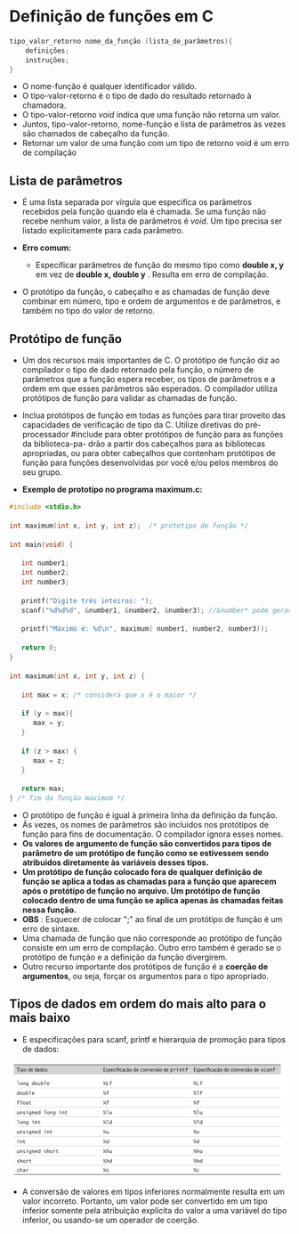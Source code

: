 # Definição de funções em C

``` c
tipo_valor_retorno nome_da_função (lista_de_parâmetros){
    definições;
    instruções;
}
```

- O nome-função é qualquer identificador válido.
- O tipo-valor-retorno é o tipo de dado do resultado retornado à chamadora.
- O tipo-valor-retorno _void_ indica que uma função não retorna um valor.
- Juntos, tipo-valor-retorno, nome-função e lista de parâmetros às vezes são chamados de cabeçalho da função.
- Retornar um valor de uma função com um tipo de retorno void é um erro de compilação

## Lista de parâmetros

- É uma lista separada por vírgula que especifica os parâmetros recebidos pela função quando ela é chamada. Se uma função não recebe nenhum valor, a lista de parâmetros é _void_. Um tipo precisa ser listado explicitamente para cada parâmetro.

- __Erro comum:__
  - Especificar parâmetros de função do mesmo tipo como __double x, y__ em vez de __double x, double y__ . Resulta em erro de compilação.

- O protótipo da função, o cabeçalho e as chamadas de função deve combinar em número, tipo e ordem de argumentos e de parâmetros, e também no tipo do valor de retorno.

## Protótipo de função

- Um dos recursos mais importantes de C. O protótipo de função diz ao compilador o tipo de dado retornado pela função, o número de parâmetros que a função espera receber, os tipos de parâmetros e a ordem em que esses parâmetros são esperados. O compilador utiliza protótipos de função para validar as chamadas de função.
- Inclua protótipos de função em todas as funções para tirar proveito das capacidades de verificação de tipo da C.
Utilize diretivas do pré-processador #include para obter protótipos de função para as funções da biblioteca-pa-
drão a partir dos cabeçalhos para as bibliotecas apropriadas, ou para obter cabeçalhos que contenham protótipos
de função para funções desenvolvidas por você e/ou pelos membros do seu grupo.

- __Exemplo de prototipo no programa maximum.c:__

``` c
#include <stdio.h>

int maximum(int x, int y, int z);  /* prototipo de função */

int main(void) {
   
   int number1;
   int number2;
   int number3;

   printf("Digite três inteiros: ");
   scanf("%d%d%d", &number1, &number2, &number3); //&number* pode gerar erro de compilação
   
   printf("Máximo é: %d\n", maximum( number1, number2, number3));

   return 0;
}

int maximum(int x, int y, int z) {

   int max = x; /* considera que x é o maior */

   if (y > max){ 
      max = y;
   }
   
   if (z > max) {
      max = z;
   }

   return max;
} /* fim da função maximum */

```

- O protótipo de função é igual à primeira linha da definição da função.
- Às vezes, os nomes de parâmetros são incluidos nos protótipos de função para fins de documentação. O compilador ignora esses nomes.
- __Os valores de argumento de função são convertidos para tipos de parâmetro de um protótipo de função como se estivessem sendo atribuidos diretamente às variáveis desses tipos.__
- __Um protótipo de função colocado fora de qualquer definição de função se aplica a todas as chamadas para a função que aparecem após o protótipo de função no arquivo. Um protótipo de função colocado dentro de uma função se aplica apenas às chamadas  feitas nessa função.__
- __OBS__ : Esquecer de colocar ";" ao final de um protótipo de função é um erro de sintaxe.
- Uma chamada de função que não corresponde ao protótipo de função consiste em um erro de compilação. Outro erro também
é gerado se o protótipo de função e a definição da função divergirem.
- Outro recurso importante dos protótipos de função é a __coerção de argumentos__, ou seja, forçar os argumentos para o tipo apropriado.

## Tipos de dados em ordem do mais alto para o mais baixo

- E especificações para scanf, printf e hierarquia de promoção para tipos de dados:

![alt text](hierarquia_tipos_c.png)

- A conversão de valores em tipos inferiores normalmente resulta em um valor incorreto. Portanto, um valor pode ser convertido em um tipo inferior somente pela atribuição explícita do valor a uma variável do tipo inferior, ou usando-se um operador de coerção.
